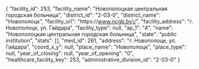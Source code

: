 {
    "facility_id": 253,
    "facility_name": "Новополоцкая центральная городская больница",
    "district_id": "2-03-0",
    "district_name": "Новополоцк",
    "facility_url": "https:\/\/www.ncgb.by\/",
    "facility_address": "г. Новополоцк, ул. Гайдара",
    "facility_type": null,
    "ap_1": "4",
    "name": "Новополоцкая центральная городская больница",
    "state": "public institution",
    "stats": [],
    "med_id": 261,
    "address": "г. Новополоцк, ул. Гайдара",
    "coord_x_y": null,
    "place_name": "Новополоцк",
    "place_type": null,
    "year_of_closing": null,
    "year_of_opening": "0",
    "healthcare_facility_key": 253,
    "administrative_division_id": "2-03-0"
}